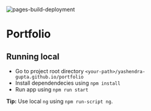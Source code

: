 ![pages-build-deployment](https://github.com/yashendra-gupta/yashendra-gupta.github.io/actions/workflows/pages/pages-build-deployment/badge.svg?branch=gh-pages)

# Portfolio

## Running local
- Go to project root directory `<your-path>/yashendra-gupta.github.io/portfolio`
- Install dependendecies using `npm install`
- Run app using `npm run start`

**Tip:** Use local `ng` using `npm run-script ng`.
